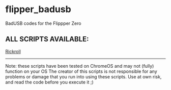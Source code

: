 # flipper_badusb
BadUSB codes for the Flippper Zero

## ALL SCRIPTS AVAILABLE:
[Rickroll](./rickroll.txt)

---
Note: these scripts have been tested on ChromeOS and may not (fully) function on your OS
The creator of this scripts is not responsible for any problems or damage that you run into using these scripts.
Use at own risk, and read the code before you execute it ;)
